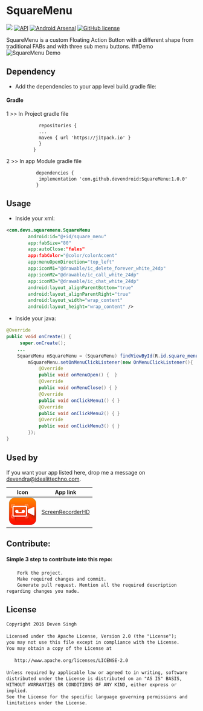 # SquareMenu
[![](https://jitpack.io/v/devendroid/SquareMenu.svg)](https://jitpack.io/#devendroid/SquareMenu)
[![API](https://img.shields.io/badge/API-9%2B-brightgreen.svg?style=flat)](https://android-arsenal.com/api?level=9)
[![Android Arsenal](https://img.shields.io/badge/Android%20Arsenal-SquareMenu-brightgreen.svg?style=flat)](http://android-arsenal.com/details/1/4585)
[![GitHub license](https://img.shields.io/github/license/dcendents/android-maven-gradle-plugin.svg)](http://www.apache.org/licenses/LICENSE-2.0.html)

SquareMenu is a custom Floating Action Button with a different shape from traditional FABs and with three sub menu buttons.
##Demo
![SquareMenu Demo](/assets/square_menu_v1.0.0.gif)

## Dependency
- Add the dependencies to your app level build.gradle file:

#### Gradle
1 >> In Project gradle file

```	      allprojects {
            repositories {
        	...
        	maven { url 'https://jitpack.io' }
        	}
          }

```

2 >> In app Module gradle file

```	       
           dependencies {
   	        implementation 'com.github.devendroid:SquareMenu:1.0.0'
   	       }

```

## Usage
- Inside your xml:
```xml
<com.devs.squaremenu.SquareMenu
        android:id="@+id/square_menu"
        app:fabSize="80"
        app:autoClose:"fales"
        app:fabColor="@color/colorAccent"
        app:menuOpenDirection="top_left"
        app:iconM1="@drawable/ic_delete_forever_white_24dp"
        app:iconM2="@drawable/ic_call_white_24dp"
        app:iconM3="@drawable/ic_chat_white_24dp"
        android:layout_alignParentBottom="true"
        android:layout_alignParentRight="true"
        android:layout_width="wrap_content"
        android:layout_height="wrap_content" />
```

- Inside your java:
```java
@Override
public void onCreate() {
     super.onCreate();
    ...
    SquareMenu mSquareMenu = (SquareMenu) findViewById(R.id.square_menu);
        mSquareMenu.setOnMenuClickListener(new OnMenuClickListener(){
            @Override
            public void onMenuOpen() {  }
            @Override
            public void onMenuClose() { }
            @Override
            public void onClickMenu1() { }
            @Override
            public void onClickMenu2() { }
            @Override
            public void onClickMenu3() { }
        });
}
```

Used by
-------

If you want your app listed here, drop me a message on devendra@idealittechno.com.

Icon                                                                                                         | App link
-------------------------------------------------------------------------------------------------------------|-----------
<img src="/assets/screenrecorder.png" /> | [ScreenRecorderHD][ScreenRecorderHD]




## Contribute:
#### Simple 3 step to contribute into this repo:
```
    Fork the project.
    Make required changes and commit.
    Generate pull request. Mention all the required description regarding changes you made.
```

## License
```
Copyright 2016 Deven Singh

Licensed under the Apache License, Version 2.0 (the "License");
you may not use this file except in compliance with the License.
You may obtain a copy of the License at

   http://www.apache.org/licenses/LICENSE-2.0

Unless required by applicable law or agreed to in writing, software
distributed under the License is distributed on an "AS IS" BASIS,
WITHOUT WARRANTIES OR CONDITIONS OF ANY KIND, either express or implied.
See the License for the specific language governing permissions and
limitations under the License.
```

[ScreenRecorderHD]:  https://play.google.com/store/apps/details?id=com.it.screenrecorder